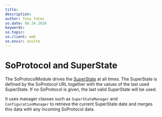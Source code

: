 ```yaml
---
title:
description:
author: Tony Yates
so.date: 06.24.2016
keywords:
so.topic:
so.client: web
so.envir: onsite
---
```


# SoProtocol and SuperState

The SoProtocolModule drives the [SuperState][1] at all times. The SuperState is defined by the SoProtocol URL together with the values of the last used SuperState. If no SoProtocol is given, the last valid SuperState will be used.

It uses manager classes such as `SuperStateManager` and `ConfigurationManager` to retrieve the current SuperState date and merges this data with any incoming SoProtocol data.

<!-- Referenced links -->
[1]: ../web-application/pagebuilder/superstate/index.md

<!-- Referenced images -->

